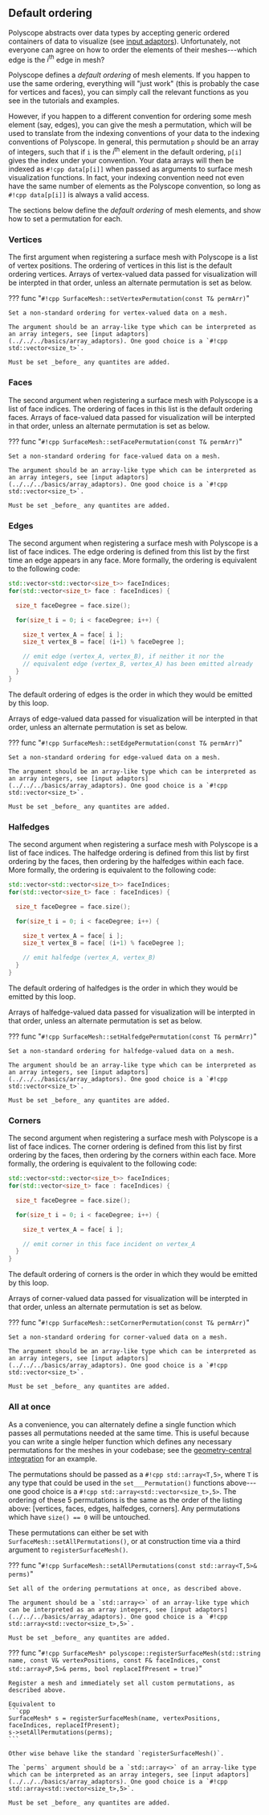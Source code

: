 ## Default ordering

Polyscope abstracts over data types by accepting generic ordered containers of data to visualize (see [input adaptors](../../../basics/array_adaptors)). Unfortunately, not everyone can agree on how to order the elements of their meshes---which edge is the $i^\textrm{th}$ edge in mesh?

Polyscope defines a _default ordering_ of mesh elements. If you happen to use the same ordering, everything will "just work" (this is probably the case for vertices and faces), you can simply call the relevant functions as you see in the tutorials and examples.

However, if you happen to a different convention for ordering some mesh element (say, edges), you can give the mesh a permutation, which will be used to translate from the indexing conventions of your data to the indexing conventions of Polyscope. In general, this permutation `p` should be an array of integers, such that if `i` is the $i^\textrm{th}$ element in the default ordering, `p[i]` gives the index under your convention. Your data arrays will then be indexed as `#!cpp data[p[i]]` when passed as arguments to surface mesh visualization functions. In fact, your indexing convention need not even have the same number of elements as the Polyscope convention, so long as `#!cpp data[p[i]]` is always a valid access.

The sections below define the _default ordering_ of mesh elements, and show how to set a permutation for each.


### Vertices

The first argument when registering a surface mesh with Polyscope is a list of vertex positions. The ordering of vertices in this list is the default ordering vertices. Arrays of vertex-valued data passed for visualization will be interpted in that order, unless an alternate permutation is set as below.

??? func "`#!cpp SurfaceMesh::setVertexPermutation(const T& permArr)`"

    Set a non-standard ordering for vertex-valued data on a mesh.

    The argument should be an array-like type which can be interpreted as an array integers, see [input adaptors](../../../basics/array_adaptors). One good choice is a `#!cpp std::vector<size_t>`.

    Must be set _before_ any quantites are added.


### Faces

The second argument when registering a surface mesh with Polyscope is a list of face indices. The ordering of faces in this list is the default ordering faces. Arrays of face-valued data passed for visualization will be interpted in that order, unless an alternate permutation is set as below.

??? func "`#!cpp SurfaceMesh::setFacePermutation(const T& permArr)`"

    Set a non-standard ordering for face-valued data on a mesh.

    The argument should be an array-like type which can be interpreted as an array integers, see [input adaptors](../../../basics/array_adaptors). One good choice is a `#!cpp std::vector<size_t>`.

    Must be set _before_ any quantites are added.

### Edges

The second argument when registering a surface mesh with Polyscope is a list of face indices. 
The edge ordering is defined from this list by the first time an edge appears in any face. More formally, the ordering is equivalent to the following code:

```cpp
std::vector<std::vector<size_t>> faceIndices;
for(std::vector<size_t> face : faceIndices) {

  size_t faceDegree = face.size();

  for(size_t i = 0; i < faceDegree; i++) {

    size_t vertex_A = face[ i ];
    size_t vertex_B = face[ (i+1) % faceDegree ];

    // emit edge (vertex_A, vertex_B), if neither it nor the 
    // equivalent edge (vertex_B, vertex_A) has been emitted already
  }
}
```
The default ordering of edges is the order in which they would be emitted by this loop.

Arrays of edge-valued data passed for visualization will be interpted in that order, unless an alternate permutation is set as below.

??? func "`#!cpp SurfaceMesh::setEdgePermutation(const T& permArr)`"

    Set a non-standard ordering for edge-valued data on a mesh.

    The argument should be an array-like type which can be interpreted as an array integers, see [input adaptors](../../../basics/array_adaptors). One good choice is a `#!cpp std::vector<size_t>`.

    Must be set _before_ any quantites are added.


### Halfedges

The second argument when registering a surface mesh with Polyscope is a list of face indices.  The halfedge ordering is defined from this list by first ordering by the faces, then ordering by the halfedges within each face.  More formally, the ordering is equivalent to the following code:

```cpp
std::vector<std::vector<size_t>> faceIndices;
for(std::vector<size_t> face : faceIndices) {

  size_t faceDegree = face.size();

  for(size_t i = 0; i < faceDegree; i++) {

    size_t vertex_A = face[ i ];
    size_t vertex_B = face[ (i+1) % faceDegree ];

    // emit halfedge (vertex_A, vertex_B)
  }
}
```
The default ordering of halfedges is the order in which they would be emitted by this loop.

Arrays of halfedge-valued data passed for visualization will be interpted in that order, unless an alternate permutation is set as below.

??? func "`#!cpp SurfaceMesh::setHalfedgePermutation(const T& permArr)`"

    Set a non-standard ordering for halfedge-valued data on a mesh.

    The argument should be an array-like type which can be interpreted as an array integers, see [input adaptors](../../../basics/array_adaptors). One good choice is a `#!cpp std::vector<size_t>`.

    Must be set _before_ any quantites are added.


### Corners

The second argument when registering a surface mesh with Polyscope is a list of face indices.  The corner ordering is defined from this list by first ordering by the faces, then ordering by the corners within each face.  More formally, the ordering is equivalent to the following code:

```cpp
std::vector<std::vector<size_t>> faceIndices;
for(std::vector<size_t> face : faceIndices) {

  size_t faceDegree = face.size();

  for(size_t i = 0; i < faceDegree; i++) {

    size_t vertex_A = face[ i ];

    // emit corner in this face incident on vertex_A
  }
}
```
The default ordering of corners is the order in which they would be emitted by this loop.

Arrays of corner-valued data passed for visualization will be interpted in that order, unless an alternate permutation is set as below.

??? func "`#!cpp SurfaceMesh::setCornerPermutation(const T& permArr)`"

    Set a non-standard ordering for corner-valued data on a mesh.

    The argument should be an array-like type which can be interpreted as an array integers, see [input adaptors](../../../basics/array_adaptors). One good choice is a `#!cpp std::vector<size_t>`.

    Must be set _before_ any quantites are added.



### All at once

As a convenience, you can alternately define a single function which passes all permutations needed at the same time. This is useful because you can write a single helper function which defines any necessary permutations for the meshes in your codebase; see the [geometry-central integration](../../../integrations/geometry_central) for an example.

The permutations should be passed as a `#!cpp std::array<T,5>`, where `T` is any type that could be used in the `set___Permutation()` functions above---one good choice is a `#!cpp std::array<std::vector<size_t>,5>`.  The ordering of these 5 permutations is the same as the order of the listing above: [vertices, faces, edges, halfedges, corners].  Any permutations which have `size() == 0` will be untouched.

These permutations can either be set with `SurfaceMesh::setAllPermutations()`, or at construction time via a third argument to `registerSurfaceMesh()`.
    
??? func "`#!cpp SurfaceMesh::setAllPermutations(const std::array<T,5>& perms)`"

    Set all of the ordering permutations at once, as described above.
    
    The argument should be a `std::array<>` of an array-like type which can be interpreted as an array integers, see [input adaptors](../../../basics/array_adaptors). One good choice is a `#!cpp std::array<std::vector<size_t>,5>`.
    
    Must be set _before_ any quantites are added.


??? func "`#!cpp SurfaceMesh* polyscope::registerSurfaceMesh(std::string name, const V& vertexPositions, const F& faceIndices, const std::array<P,5>& perms, bool replaceIfPresent = true)`"

    Register a mesh and immediately set all custom permutations, as described above.

    Equivalent to
    ```cpp
    SurfaceMesh* s = registerSurfaceMesh(name, vertexPositions, faceIndices, replaceIfPresent);
    s->setAllPermutations(perms);
    ```

    Other wise behave like the standard `registerSurfaceMesh()`.
    
    The `perms` argument should be a `std::array<>` of an array-like type which can be interpreted as an array integers, see [input adaptors](../../../basics/array_adaptors). One good choice is a `#!cpp std::array<std::vector<size_t>,5>`.
    
    Must be set _before_ any quantites are added.
